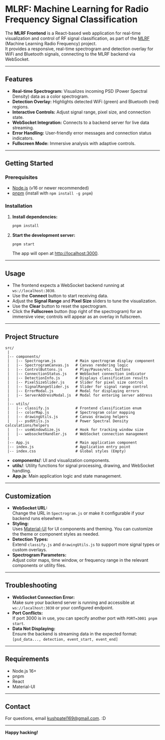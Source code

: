 # MLRF: Machine Learning for Radio Frequency Signal Classification

The **MLRF Frontend** is a React-based web application for real-time visualization and control of RF signal classification, as part of the [MLRF](../README.md) (Machine Learning Radio Frequency) project.  
It provides a responsive, real-time spectrogram and detection overlay for WiFi and Bluetooth signals, connecting to the MLRF backend via WebSocket.

---

## Features

- **Real-time Spectrogram:** Visualizes incoming PSD (Power Spectral Density) data as a color spectrogram.
- **Detection Overlay:** Highlights detected WiFi (green) and Bluetooth (red) regions.
- **Interactive Controls:** Adjust signal range, pixel size, and connection state.
- **WebSocket Integration:** Connects to a backend server for live data streaming.
- **Error Handling:** User-friendly error messages and connection status indicators.
- **Fullscreen Mode:** Immersive analysis with adaptive controls.

---

## Getting Started

### Prerequisites

- [Node.js](https://nodejs.org/) (v16 or newer recommended)
- [pnpm](https://pnpm.io/) (install with `npm install -g pnpm`)

### Installation

1. **Install dependencies:**
   ```bash
   pnpm install
   ```

2. **Start the development server:**
   ```bash
   pnpm start
   ```
   The app will open at [http://localhost:3000](http://localhost:3000).

---

## Usage

- The frontend expects a WebSocket backend running at `ws://localhost:3030`.
- Use the **Connect** button to start receiving data.
- Adjust the **Signal Range** and **Pixel Size** sliders to tune the visualization.
- Use the **Clear** button to reset the spectrogram.
- Click the **Fullscreen** button (top right of the spectrogram) for an immersive view; controls will appear as an overlay in fullscreen.

---

## Project Structure

```
src/
 |
 |-- components/
 |   |-- Spectrogram.js         # Main spectrogram display component
 |   |-- SpectrogramCanvas.js   # Canvas rendering logic
 |   |-- ControlButtons.js      # Play/Pause/etc. buttons
 |   |-- ConnectionStatus.js    # WebSocket connection indicator
 |   |-- DetectionInfo.js       # Displays classification results
 |   |-- PixelSizeSlider.js     # Slider for pixel size control
 |   |-- SignalRangeSlider.js   # Slider for signal range control
 |   |-- ErrorModal.js          # Modal for displaying errors
 |   |-- ServerAddressModal.js  # Modal for entering server address
 |
 |-- utils/
 |   |-- classify.js            # Frontend classification enum
 |   |-- colorMap.js            # Spectrogram color mapping
 |   |-- drawingUtils.js        # Canvas drawing helpers
 |   |-- psdUtils.js            # Power Spectral Density calculations/helpers
 |   |-- useWindowSize.js       # Hook for tracking window size
 |   |-- websocketHandler.js    # WebSocket connection management
 |
 |-- App.js                     # Main application component
 |-- index.js                   # Application entry point
 |-- index.css                  # Global styles (Empty)
```

- **components/**: UI and visualization components.
- **utils/**: Utility functions for signal processing, drawing, and WebSocket handling.
- **App.js**: Main application logic and state management.

---

## Customization

- **WebSocket URL:**  
  Change the URL in `Spectrogram.js` or make it configurable if your backend runs elsewhere.
- **Styling:**  
  Uses [Material-UI](https://mui.com/) for UI components and theming. You can customize the theme or component styles as needed.
- **Detection Types:**  
  Extend `classify.js` and `drawingUtils.js` to support more signal types or custom overlays.
- **Spectrogram Parameters:**  
  Adjust color maps, time window, or frequency range in the relevant components or utility files.

---

## Troubleshooting

- **WebSocket Connection Error:**  
  Make sure your backend server is running and accessible at `ws://localhost:3030` or your configured endpoint.
- **Port Conflicts:**  
  If port 3000 is in use, you can specify another port with `PORT=3001 pnpm start`.
- **Data Not Displaying:**  
  Ensure the backend is streaming data in the expected format:  
  `[psd_data..., detection, event_start, event_end]`

---

## Requirements

- Node.js 16+
- pnpm
- React
- Material-UI

---

## Contact

For questions, email [kushpatel169@gmail.com](mailto:kushpatel169@gmail.com). :D

---

**Happy hacking!**
